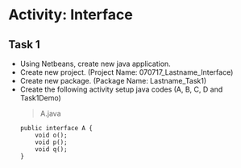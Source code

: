 # Activity: Interface

## Task 1

* Using Netbeans, create new java application.
* Create new project. (Project Name: 070717_Lastname_Interface)
* Create new package. (Package Name: Lastname_Task1)
* Create the following activity setup java codes (A, B, C, D and Task1Demo)
	> A.java
	```
	public interface A {
	    void o();
	    void p();
	    void q();
	}
	```